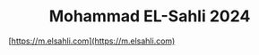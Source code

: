 <div align="center">
  <h1>Mohammad EL-Sahli 2024</h1>
</div>

[https://m.elsahli.com](https://m.elsahli.com)
